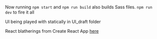 Now running `npm start` and `npm run build` also builds Sass files.
`npm run dev` to fire it all

UI being played with statically in UI_draft folder

React blatherings from Create React App [here](./React_blathering.md)
